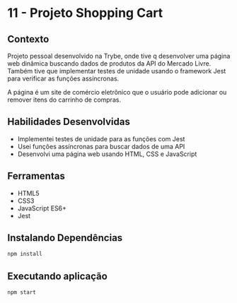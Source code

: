 # 11 - Projeto Shopping Cart

## Contexto

Projeto pessoal desenvolvido na Trybe, onde tive q desenvolver uma página web dinâmica buscando dados de produtos da API do Mercado Livre.
Também tive que implementar testes de unidade usando o framework Jest para verificar as funções assíncronas.

A página é um site de comércio eletrônico que o usuário pode adicionar ou remover itens do carrinho de compras.

## Habilidades Desenvolvidas

* Implementei testes de unidade para as funções com Jest
* Usei funções assíncronas para buscar dados de uma API
* Desenvolvi uma página web usando HTML, CSS e JavaScript

## Ferramentas

* HTML5
* CSS3
* JavaScript ES6+
* Jest

## Instalando Dependências

``` bash
npm install
``` 

## Executando aplicação

  ``` bash
  npm start
  ```
